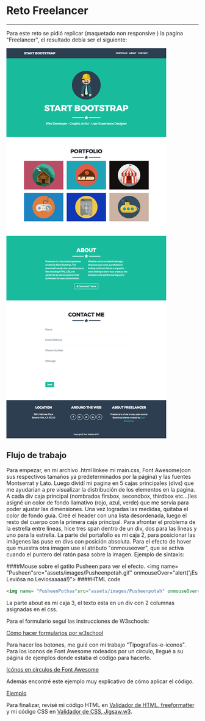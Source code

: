 # Reto Freelancer
***

Para este reto se pidió replicar (maquetado non responsive ) la pagina "Freelancer", el resultado debía ser el siguiente:

![Freelancer Website](docs/fullpage.png)
## Flujo de trabajo

Para empezar, en mi archivo .html linkee mi main.css, Font Awesome(con sus respectivos tamaños ya predeterminados por la página) y las fuentes Montserrat y Lato.
 Luego dividí mi pagina en 5 cajas principales (divs) que me ayudarían a pre visualizar la distribución de los elementos en la pagina.
 A cada div caja principal (nombrados firsbox, secondbox, thirdbox etc...)les asigné un color de fondo llamativo (rojo, azul, verde) que me servía para poder ajustar las dimensiones. Una vez logradas las medidas, quitaba el color de fondo guía.
 Creé el header con una lista desordenada, luego el resto del cuerpo con la primera caja principal.
 Para afrontar el problema de la estrella entre líneas, hice tres span dentro de un div, dos para las líneas y uno para la estrella.
 La parte del portafolio es mi caja 2, para posicionar las imágenes las puse en divs con posición absoluta. 
 Para el efecto de hover que muestra otra imagen use el atributo "onmouseover", que se activa cuando el puntero del ratón pasa sobre la imagen. Ejemplo de sintaxis:

####Mouse sobre el gatito Pusheen para ver el efecto.
<img name= "Pusheen"src="assets/images/Pusheenpotah.gif" onmouseOver="alert('¡Es Leviósa no Leviosaaaaá!)">
####HTML code
```html 
<img name= "PusheenPothaa"src="assets/images/Pusheenpotah" onmouseOver="alert('¡Es Leviósa no Leviosaaaaá!)">
```

La parte about es mi caja 3, el texto esta en un div con 2 columnas asignadas en el css. 

Para el formulario seguí las instrucciones de W3schools:

[Cómo hacer formularios por w3school](https://www.w3schools.com/css/css_form.asp "Formularios")

Para hacer los botones, me guié con mi trabajo "Tipografias-e-iconos".
Para los iconos de Font Awesome rodeados por un círculo, llegué a su página de ejemplos donde estaba el código para hacerlo.

[Icónos en circulos de Font Awesome](http://fontawesome.io/examples/ "iconos en circulos")

Además encontré este ejemplo muy explicativo de cómo aplicar el código.

[Ejemplo](http://jsfiddle.net/sampatbadhe/ocftsLfe/ "ejemplo")

Para finalizar, revisé mi código HTML en [Validador de HTML, freeformatter](https://www.freeformatter.com/html-validator.html "validador HTML") y mi código CSS en [Validador de CSS, Jigsaw.w3](https://jigsaw.w3.org/css-validator/#validate_by_inputl "validador CSS").
